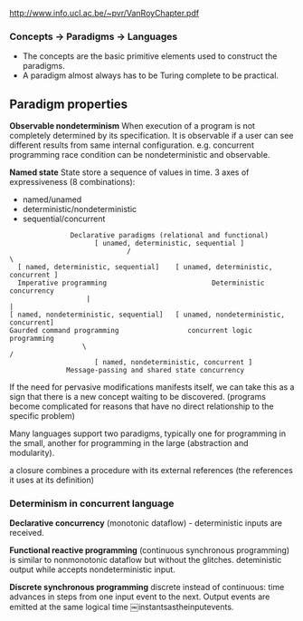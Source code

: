http://www.info.ucl.ac.be/~pvr/VanRoyChapter.pdf

### Concepts -> Paradigms -> Languages 

* The concepts are the basic primitive elements used to construct the paradigms.
* A paradigm almost always has to be Turing complete to be practical.

## Paradigm properties

__Observable nondeterminism__
When execution of a program is not completely determined by its specification. It is observable if a user can see different results from same internal configuration. e.g. concurrent programming race condition can be nondeterministic and observable.

__Named state__
State store a sequence of values in time. 3 axes of expressiveness (8 combinations):
* named/unamed
* deterministic/nondeterministic
* sequential/concurrent

```
               Declarative paradigms (relational and functional)
                     [ unamed, deterministic, sequential ]
                             /                                        \
  [ named, deterministic, sequential]    [ unamed, deterministic, concurrent ] 
  Imperative programming                          Deterministic concurrency
                   |                                                                  |
[ named, nondeterministic, sequential]   [ unamed, nondeterministic, concurrent]
Gaurded command programming                 concurrent logic programming
                  \                                                                /
                     [ named, nondeterministic, concurrent ]
              Message-passing and shared state concurrency
```

If the need for pervasive modifications manifests itself, we can take this as a sign that there is a new concept waiting to be discovered. (programs become complicated for reasons that have no direct relationship to the specific problem)

Many languages support two paradigms, typically one for programming in the small, another for programming in the large (abstraction and modularity).

a closure combines a procedure with its external references (the references it uses at its definition)

### Determinism in concurrent language

__Declarative concurrency__ (monotonic dataflow) - deterministic inputs are received. 

__Functional reactive programming__ (continuous synchronous programming) is similar to nonmonotonic dataflow but without the glitches. deteministic output while accepts nondeterministic input.

__Discrete synchronous programming__ discrete instead of continuous: time advances in steps from one input event to the next. Output events are emitted at the same logical time ￼instantsastheinputevents.




